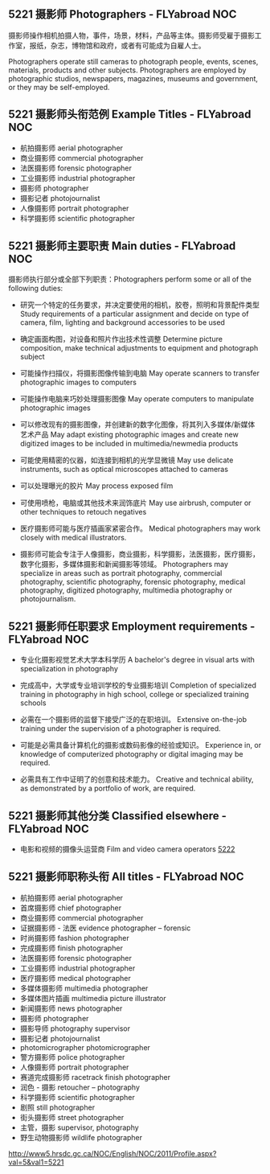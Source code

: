 ## 5221 摄影师 Photographers - FLYabroad NOC摄影师操作相机拍摄人物，事件，场景，材料，产品等主体。摄影师受雇于摄影工作室，报纸，杂志，博物馆和政府，或者有可能成为自雇人士。Photographers operate still cameras to photograph people, events, scenes, materials, products and other subjects. Photographers are employed by photographic studios, newspapers, magazines, museums and government, or they may be self-employed.## 5221 摄影师头衔范例 Example Titles - FLYabroad NOC* 航拍摄影师 aerial photographer* 商业摄影师 commercial photographer* 法医摄影师 forensic photographer* 工业摄影师 industrial photographer* 摄影师 photographer* 摄影记者 photojournalist* 人像摄影师 portrait photographer* 科学摄影师 scientific photographer## 5221 摄影师主要职责 Main duties - FLYabroad NOC摄影师执行部分或全部下列职责：Photographers perform some or all of the following duties:* 研究一个特定的任务要求，并决定要使用的相机，胶卷，照明和背景配件类型Study requirements of a particular assignment and decide on type of camera, film, lighting and background accessories to be used* 确定画面构图，对设备和照片作出技术性调整Determine picture composition, make technical adjustments to equipment and photograph subject* 可能操作扫描仪，将摄影图像传输到电脑May operate scanners to transfer photographic images to computers* 可能操作电脑来巧妙处理摄影图像May operate computers to manipulate photographic images* 可以修改现有的摄影图像，并创建新的数字化图像，将其列入多媒体/新媒体艺术产品May adapt existing photographic images and create new digitized images to be included in multimedia/newmedia products* 可能使用精密的仪器，如连接到相机的光学显微镜May use delicate instruments, such as optical microscopes attached to cameras* 可以处理曝光的胶片May process exposed film* 可使用喷枪，电脑或其他技术来润饰底片May use airbrush, computer or other techniques to retouch negatives* 医疗摄影师可能与医疗插画家紧密合作。Medical photographers may work closely with medical illustrators.* 摄影师可能会专注于人像摄影，商业摄影，科学摄影，法医摄影，医疗摄影，数字化摄影，多媒体摄影和新闻摄影等领域。Photographers may specialize in areas such as portrait photography, commercial photography, scientific photography, forensic photography, medical photography, digitized photography, multimedia photography or photojournalism.## 5221 摄影师任职要求 Employment requirements - FLYabroad NOC* 专业化摄影视觉艺术大学本科学历A bachelor's degree in visual arts with specialization in photography * 完成高中，大学或专业培训学校的专业摄影培训Completion of specialized training in photography in high school, college or specialized training schools * 必需在一个摄影师的监督下接受广泛的在职培训。Extensive on-the-job training under the supervision of a photographer is required.* 可能是必需具备计算机化的摄影或数码影像的经验或知识。Experience in, or knowledge of computerized photography or digital imaging may be required.* 必需具有工作中证明了的创意和技术能力。Creative and technical ability, as demonstrated by a portfolio of work, are required.## 5221 摄影师其他分类 Classified elsewhere - FLYabroad NOC* 电影和视频的摄像头运营商 Film and video camera operators [5222](5222)## 5221 摄影师职称头衔 All titles - FLYabroad NOC* 航拍摄影师 aerial photographer* 首席摄影师 chief photographer* 商业摄影师 commercial photographer* 证据摄影师 - 法医 evidence photographer – forensic* 时尚摄影师 fashion photographer* 完成摄影师 finish photographer* 法医摄影师 forensic photographer* 工业摄影师 industrial photographer* 医疗摄影师 medical photographer* 多媒体摄影师 multimedia photographer* 多媒体图片插画 multimedia picture illustrator* 新闻摄影师 news photographer* 摄影师 photographer* 摄影导师 photography supervisor* 摄影记者 photojournalist* photomicrographer photomicrographer* 警方摄影师 police photographer* 人像摄影师 portrait photographer* 赛道完成摄影师 racetrack finish photographer* 润色 - 摄影 retoucher – photography* 科学摄影师 scientific photographer* 剧照 still photographer* 街头摄影师 street photographer* 主管，摄影 supervisor, photography* 野生动物摄影师 wildlife photographerhttp://www5.hrsdc.gc.ca/NOC/English/NOC/2011/Profile.aspx?val=5&val1=5221